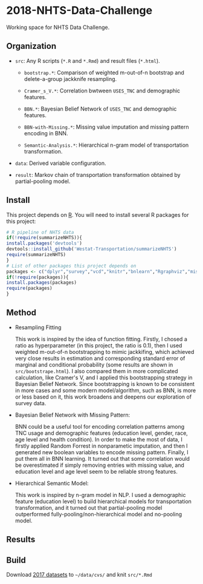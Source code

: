 # 2018-NHTS-Data-Challenge

Working space for NHTS Data Challenge.

## Organization

-  `src`: Any R scripts (`*.R` and `*.Rmd`) and result files (`*.html`).

    - `bootstrap.*`: Comparison of weighted m-out-of-n bootstrap and delete-a-group jackknife resampling. 
  
    - `Cramer_s_V.*`: Correlation bwtween `USES_TNC` and demographic features.
  
    - `BBN.*`: Bayesian Belief Network of `USES_TNC` and demographic features.
  
    - `BBN-with-Missing.*`: Missing value imputation and missing pattern encoding in BNN.
  
    - `Semantic-Analysis.*`: Hierarchical n-gram model of transportation transformation.
  
- `data`: Derived variable configuration.

- `result`: Markov chain of transportation transformation obtained by partial-pooling model.

## Install

This project depends on [R](https://cran.r-project.org/). You will need to install several R packages for this project:

```r
# R pipeline of NHTS data
if(!require(summarizeNHTS)){
install.packages('devtools')
devtools::install_github('Westat-Transportation/summarizeNHTS')
require(summarizeNHTS)
}
# List of other packages this project depends on
packages <- c("dplyr","survey","vcd","knitr","bnlearn","Rgraphviz","missForest")
if(!require(packages)){
install.packages(packages)
require(packages)
}
```

## Method

- Resampling Fitting
  
  This work is inspired by the idea of function fitting. Firstly, I chosed a ratio as hyperparameter (in this project, the ratio is 0.1), then I used weighted m-out-of-n bootstrapping to mimic jackkifing, which achieved very close results in estimation and corresponding standard error of marginal and conditional probability (some results are shown in `src/bootstrape.html`). I also compared them in more complicated calculation, like Cramer's V, and I applied this bootstrapping strategy in Bayesian Belief Network. Since bootstrapping is known to be consistent in more cases and some modern model/algorithm, such as BNN, is more or less based on it, this work broadens and deepens our exploration of survey data. 

- Bayesian Belief Network with Missing Pattern: 
  
  BNN could be a useful tool for encoding correlation patterns among TNC usage and demographic features (education level, gender, race, age level and health condition). In order to make the most of data, I firstly applied Random Forrest in nonparametic imputation, and then I generated new boolean variables to encode missing pattern. Finally, I put them all in BNN learning. It turned out that some correlation would be overestimated if simply removing entries with missing value, and education level and age level seem to be reliable strong features.

- Hierarchical Semantic Model: 
  
  This work is inspired by n-gram model in NLP. I used a demographic feature (education level) to build hierarchical models for transportation transformation, and it turned out that partial-pooling model outperformed fully-pooling/non-hierarchical model and no-pooling model.

## Results

## Build

Download [2017 datasets](https://nhts.ornl.gov/downloads) to `~/data/cvs/` and knit `src/*.Rmd`
